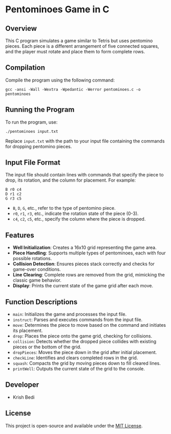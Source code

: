
# Pentominoes Game in C

## Overview
This C program simulates a game similar to Tetris but uses pentomino pieces. Each piece is a different arrangement of five connected squares, and the player must rotate and place them to form complete rows.

## Compilation
Compile the program using the following command:

```
gcc -ansi -Wall -Wextra -Wpedantic -Werror pentominoes.c -o pentominoes
```

## Running the Program
To run the program, use:

```
./pentominoes input.txt
```

Replace `input.txt` with the path to your input file containing the commands for dropping pentomino pieces.

## Input File Format
The input file should contain lines with commands that specify the piece to drop, its rotation, and the column for placement. For example:

```
B r0 c4
D r1 c2
G r3 c5
```

- `B`, `D`, `G`, etc., refer to the type of pentomino piece.
- `r0`, `r1`, `r3`, etc., indicate the rotation state of the piece (0-3).
- `c4`, `c2`, `c5`, etc., specify the column where the piece is dropped.

## Features
- **Well Initialization**: Creates a 16x10 grid representing the game area.
- **Piece Handling**: Supports multiple types of pentominoes, each with four possible rotations.
- **Collision Detection**: Ensures pieces stack correctly and checks for game-over conditions.
- **Line Clearing**: Complete rows are removed from the grid, mimicking the classic game behavior.
- **Display**: Prints the current state of the game grid after each move.

## Function Descriptions
- `main`: Initializes the game and processes the input file.
- `instruct`: Parses and executes commands from the input file.
- `move`: Determines the piece to move based on the command and initiates its placement.
- `drop`: Places the piece onto the game grid, checking for collisions.
- `collision`: Detects whether the dropped piece collides with existing pieces or the bottom of the grid.
- `dropPieces`: Moves the piece down in the grid after initial placement.
- `checkLine`: Identifies and clears completed rows in the grid.
- `squash`: Compacts the grid by moving pieces down to fill cleared lines.
- `printWell`: Outputs the current state of the grid to the console.

## Developer
- Krish Bedi

## License
This project is open-source and available under the [MIT License](https://opensource.org/licenses/MIT).
